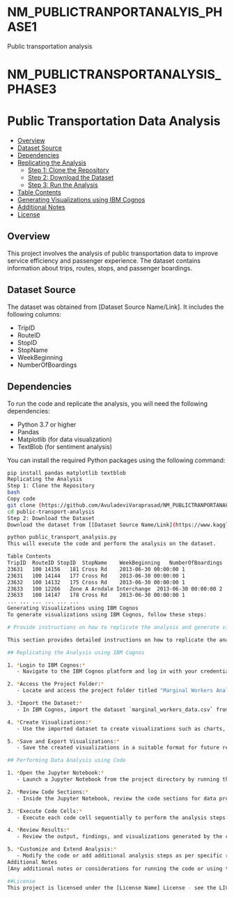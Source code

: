 # NM_PUBLICTRANPORTANALYIS_PHASE1
Public transportation analysis
# NM_PUBLICTRANSPORTANALYSIS_PHASE3
# Public Transportation Data Analysis

- [Overview](#overview)
- [Dataset Source](#dataset-source)
- [Dependencies](#dependencies)
- [Replicating the Analysis](#replicating-the-analysis)
  - [Step 1: Clone the Repository](#step-1-clone-the-repository)
  - [Step 2: Download the Dataset](#step-2-download-the-dataset)
  - [Step 3: Run the Analysis](#step-3-run-the-analysis)
- [Table Contents](#table-contents)
- [Generating Visualizations using IBM Cognos](#generating-visualizations-using-ibm-cognos)
- [Additional Notes](#additional-notes)
- [License](#license)

## Overview

This project involves the analysis of public transportation data to improve service efficiency and passenger experience. The dataset contains information about trips, routes, stops, and passenger boardings.

## Dataset Source

The dataset was obtained from [Dataset Source Name/Link]. It includes the following columns:

- TripID
- RouteID
- StopID
- StopName
- WeekBeginning
- NumberOfBoardings

## Dependencies

To run the code and replicate the analysis, you will need the following dependencies:

- Python 3.7 or higher
- Pandas
- Matplotlib (for data visualization)
- TextBlob (for sentiment analysis)

You can install the required Python packages using the following command:

```bash
pip install pandas matplotlib textblob
Replicating the Analysis
Step 1: Clone the Repository
bash
Copy code
git clone (https://github.com/AvuladeviVaraprasad/NM_PUBLICTRANPORTANALYIS_PHASE1#nm_publictranportanalyis_phase1)
cd public-transport-analysis
Step 2: Download the Dataset
Download the dataset from [[Dataset Source Name/Link](https://www.kaggle.com/datasets/rednivrug/unisys?select=20140711.CSV)] and place it in the data/ directory.

python public_transport_analysis.py
This will execute the code and perform the analysis on the dataset.

Table Contents
TripID	RouteID	StopID	StopName	WeekBeginning	NumberOfBoardings
23631	100	14156	181 Cross Rd	2013-06-30 00:00:00	1
23631	100	14144	177 Cross Rd	2013-06-30 00:00:00	1
23632	100	14132	175 Cross Rd	2013-06-30 00:00:00	1
23633	100	12266	Zone A Arndale Interchange	2013-06-30 00:00:00	2
23633	100	14147	178 Cross Rd	2013-06-30 00:00:00	1
...	...	...	...	...	...
Generating Visualizations using IBM Cognos
To generate visualizations using IBM Cognos, follow these steps:

# Provide instructions on how to replicate the analysis and generate visualizations using IBM Cognos and perform data analysis using code

This section provides detailed instructions on how to replicate the analysis and generate visualizations using IBM Cognos, as well as perform data analysis using code.

## Replicating the Analysis using IBM Cognos

1. *Login to IBM Cognos:*
   - Navigate to the IBM Cognos platform and log in with your credentials.

2. *Access the Project Folder:*
   - Locate and access the project folder titled "Marginal Workers Analysis".

3. *Import the Dataset:*
   - In IBM Cognos, import the dataset `marginal_workers_data.csv` from the project folder.

4. *Create Visualizations:*
   - Use the imported dataset to create visualizations such as charts, graphs, and tables based on your analysis requirements.

5. *Save and Export Visualizations:*
   - Save the created visualizations in a suitable format for future reference or inclusion in reports.

## Performing Data Analysis using Code

1. *Open the Jupyter Notebook:*
   - Launch a Jupyter Notebook from the project directory by running the command `jupyter notebook Marginal_Workers_Analysis.ipynb`.

2. *Review Code Sections:*
   - Inside the Jupyter Notebook, review the code sections for data processing, exploratory data analysis, and visualization.

3. *Execute Code Cells:*
   - Execute each code cell sequentially to perform the analysis steps described in the respective code comments.

4. *Review Results:*
   - Review the output, findings, and visualizations generated by the code.

5. *Customize and Extend Analysis:*
   - Modify the code or add additional analysis steps as per specific requirements or research goals.
Additional Notes
[Any additional notes or considerations for running the code or using the dataset]

##License
This project is licensed under the [License Name] License - see the LICENSE file for details.
